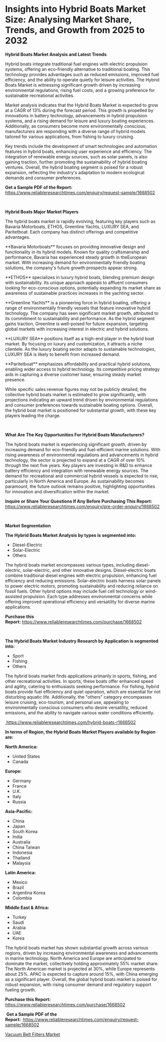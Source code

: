 <p><h1>Insights into Hybrid Boats Market Size: Analysing Market Share, Trends, and Growth from 2025 to 2032</h1></p><p><strong>Hybrid Boats Market Analysis and Latest Trends</strong></p>
<p><p>Hybrid boats integrate traditional fuel engines with electric propulsion systems, offering an eco-friendly alternative to traditional boating. This technology provides advantages such as reduced emissions, improved fuel efficiency, and the ability to operate quietly for leisure activities. The Hybrid Boats Market is witnessing significant growth driven by increasing environmental regulations, rising fuel costs, and a growing preference for sustainable recreational activities.</p><p>Market analysis indicates that the Hybrid Boats Market is expected to grow at a CAGR of 13% during the forecast period. This growth is propelled by innovations in battery technology, advancements in hybrid propulsion systems, and a rising demand for leisure and luxury boating experiences. Additionally, as consumers become more environmentally conscious, manufacturers are responding with a diverse range of hybrid models tailored for various applications, from fishing to luxury cruising.</p><p>Key trends include the development of smart technologies and automation features in hybrid boats, enhancing user experience and efficiency. The integration of renewable energy sources, such as solar panels, is also gaining traction, further promoting the sustainability of hybrid boating ventures. Overall, the hybrid boating segment is poised for a robust expansion, reflecting the industry's adaptation to modern ecological demands and consumer preferences.</p></p>
<p><strong>Get a Sample PDF of the Report:&nbsp;</strong> <a href="https://www.reliableresearchtimes.com/enquiry/request-sample/1668502?utm_campaign=2141&utm_medium=2&utm_source=Github&utm_content=ia&utm_term=22022025&utm_id=hybrid-boats">https://www.reliableresearchtimes.com/enquiry/request-sample/1668502</a></p>
<p>&nbsp;</p>
<p><strong>Hybrid Boats Major Market Players</strong></p>
<p><p>The hybrid boats market is rapidly evolving, featuring key players such as Bavaria Motorboats, ETHOS, Greenline Yachts, LUXURY SEA, and Paritetboat. Each company has distinct offerings and competitive advantages.</p><p>**Bavaria Motorboats** focuses on providing innovative design and functionality in its hybrid models. Known for quality craftsmanship and performance, Bavaria has experienced steady growth in theEuropean market. With increasing demand for environmentally friendly boating solutions, the company's future growth prospects appear strong.</p><p>**ETHOS** specializes in luxury hybrid boats, blending premium design with sustainability. Its unique approach appeals to affluent consumers looking for eco-conscious options, potentially expanding its market share as awareness of sustainable practices increases in the yachting sector.</p><p>**Greenline Yachts** is a pioneering force in hybrid boating, offering a range of environmentally friendly vessels that feature innovative hybrid technology. The company has seen significant market growth, attributed to its commitment to sustainability and performance. As the hybrid segment gains traction, Greenline is well-poised for future expansion, targeting global markets with increasing interest in electric and hybrid solutions.</p><p>**LUXURY SEA** positions itself as a high-end player in the hybrid boat market. By focusing on luxury and customization, it attracts a niche clientele. As the luxury boating sector adapts to sustainable technologies, LUXURY SEA is likely to benefit from increased demand.</p><p>**Paritetboat** emphasizes affordability and practical hybrid solutions, enabling wider access to hybrid technology. Its competitive pricing strategy aids in capturing a diverse customer base, ensuring steady market presence.</p><p>While specific sales revenue figures may not be publicly detailed, the collective hybrid boats market is estimated to grow significantly, with projections indicating an upward trend driven by environmental regulations and consumer preferences towards sustainable boating options. Overall, the hybrid boat market is positioned for substantial growth, with these key players leading the charge.</p></p>
<p>&nbsp;</p>
<p><strong>What Are The Key Opportunities For Hybrid Boats Manufacturers?</strong></p>
<p><p>The hybrid boats market is experiencing significant growth, driven by increasing demand for eco-friendly and fuel-efficient marine solutions. With rising awareness of environmental regulations and advancements in hybrid technology, the sector is projected to expand at a CAGR of over 10% through the next five years. Key players are investing in R&D to enhance battery efficiency and integration with renewable energy sources. The demand for recreational and commercial hybrid vessels is expected to rise, particularly in North America and Europe. As sustainability becomes paramount, the future outlook remains positive, highlighting opportunities for innovation and diversification within the market.</p></p>
<p><strong>Inquire or Share Your Questions If Any Before Purchasing This Report:</strong> <a href="https://www.reliableresearchtimes.com/enquiry/pre-order-enquiry/1668502?utm_campaign=2141&utm_medium=2&utm_source=Github&utm_content=ia&utm_term=22022025&utm_id=hybrid-boats">https://www.reliableresearchtimes.com/enquiry/pre-order-enquiry/1668502</a></p>
<p>&nbsp;</p>
<p><strong>Market Segmentation</strong></p>
<p><strong>The Hybrid Boats Market Analysis by types is segmented into:</strong></p>
<p><ul><li>Diesel-Electric</li><li>Solar-Electric</li><li>Others</li></ul></p>
<p><p>The hybrid boats market encompasses various types, including diesel-electric, solar-electric, and other innovative designs. Diesel-electric boats combine traditional diesel engines with electric propulsion, enhancing fuel efficiency and reducing emissions. Solar-electric boats harness solar panels to power electric motors, promoting sustainability and reducing reliance on fossil fuels. Other hybrid options may include fuel cell technology or wind-assisted propulsion. Each type addresses environmental concerns while offering improved operational efficiency and versatility for diverse marine applications.</p></p>
<p><strong>Purchase this Report:&nbsp;</strong><a href="https://www.reliableresearchtimes.com/purchase/1668502?utm_campaign=2141&utm_medium=2&utm_source=Github&utm_content=ia&utm_term=22022025&utm_id=hybrid-boats">https://www.reliableresearchtimes.com/purchase/1668502</a></p>
<p>&nbsp;</p>
<p><strong>The Hybrid Boats Market Industry Research by Application is segmented into:</strong></p>
<p><ul><li>Sport</li><li>Fishing</li><li>Others</li></ul></p>
<p><p>The hybrid boats market finds applications primarily in sports, fishing, and other recreational activities. In sports, these boats offer enhanced speed and agility, catering to enthusiasts seeking performance. For fishing, hybrid boats provide fuel efficiency and quiet operation, which are essential for not disturbing aquatic life. Additionally, the "others" category encompasses leisure cruising, eco-tourism, and personal use, appealing to environmentally conscious consumers who desire versatility, reduced emissions, and the ability to navigate various water conditions efficiently.</p></p>
<p><a href="https://www.reliableresearchtimes.com/hybrid-boats-r1668502?utm_campaign=2141&utm_medium=2&utm_source=Github&utm_content=ia&utm_term=22022025&utm_id=hybrid-boats">&nbsp;https://www.reliableresearchtimes.com/hybrid-boats-r1668502</a></p>
<p><strong>In terms of Region, the Hybrid Boats Market Players available by Region are:</strong></p>
<p>
    <p> <strong> North America: </strong>
        <ul>
            <li>United States</li>
            <li>Canada</li>
        </ul>
        </p> 
    <p> <strong> Europe: </strong>
        <ul>
            <li>Germany</li>
            <li>France</li>
            <li>U.K.</li>
            <li>Italy</li>
            <li>Russia</li>
        </ul>
        </p> 
    <p> <strong> Asia-Pacific: </strong>
        <ul>
            <li>China</li>
            <li>Japan</li>
            <li>South Korea</li>
            <li>India</li>
            <li>Australia</li>
            <li>China Taiwan</li>
            <li>Indonesia</li>
            <li>Thailand</li>
            <li>Malaysia</li>
        </ul>
        </p> 
    <p> <strong> Latin America: </strong>
        <ul>
            <li>Mexico</li>
            <li>Brazil</li>
            <li>Argentina Korea</li>
            <li>Colombia</li>
        </ul>
        </p> 
    <p> <strong> Middle East & Africa: </strong>
        <ul>
            <li>Turkey</li>
            <li>Saudi</li>
            <li>Arabia</li>
            <li>UAE</li>
            <li>Korea</li>
        </ul>
    </p>
    </p>
<p><p>The hybrid boats market has shown substantial growth across various regions, driven by increasing environmental awareness and advancements in marine technology. North America and Europe are anticipated to dominate the market, collectively holding approximately 55% market share. The North American market is projected at 30%, while Europe represents about 25%. APAC is expected to capture around 15%, with China emerging as a significant player. Overall, the global hybrid boats market is poised for robust expansion, with rising consumer demand and regulatory support fueling growth.</p></p>
<p><strong>Purchase this Report: </strong><a href="https://www.reliableresearchtimes.com/purchase/1668502?utm_campaign=2141&utm_medium=2&utm_source=Github&utm_content=ia&utm_term=22022025&utm_id=hybrid-boats">https://www.reliableresearchtimes.com/purchase/1668502</a></p>
<p>&nbsp;<strong>Get a Sample PDF of the Report:&nbsp;&nbsp;</strong><a href="https://www.reliableresearchtimes.com/enquiry/request-sample/1668502?utm_campaign=2141&utm_medium=2&utm_source=Github&utm_content=ia&utm_term=22022025&utm_id=hybrid-boats">https://www.reliableresearchtimes.com/enquiry/request-sample/1668502</a></p>
<p><strong></strong></p>
<p><p><a href="https://github.com/sca704osol/Market-Research-Report-List-1/blob/main/vacuum-belt-filters-market.md?utm_campaign=2141&utm_medium=2&utm_source=Github&utm_content=ia&utm_term=22022025&utm_id=hybrid-boats">Vacuum Belt Filters Market</a></p></p>